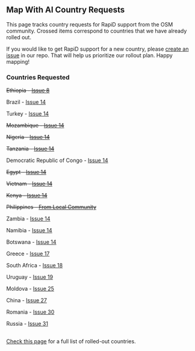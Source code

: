 ## Map With AI Country Requests

This page tracks country requests for RapiD support from the OSM community. Crossed items correspond to countries that we have already rolled out.

If you would like to get RapiD support for a new country, please [create an issue](https://github.com/facebookincubator/RapiD/issues) in our repo. That will help us prioritize our rollout plan. Happy mapping!

### Countries Requested

~~Ethiopia - [Issue 8](https://github.com/facebookincubator/RapiD/issues/8)~~

Brazil - [Issue 14](https://github.com/facebookincubator/RapiD/issues/14)

Turkey - [Issue 14](https://github.com/facebookincubator/RapiD/issues/14)

~~Mozambique - [Issue 14](https://github.com/facebookincubator/RapiD/issues/14)~~

~~Nigeria - [Issue 14](https://github.com/facebookincubator/RapiD/issues/14)~~

~~Tanzania - [Issue 14](https://github.com/facebookincubator/RapiD/issues/14)~~

Democratic Republic of Congo - [Issue 14](https://github.com/facebookincubator/RapiD/issues/14)

~~Egypt - [Issue 14](https://github.com/facebookincubator/RapiD/issues/14)~~

~~Vietnam - [Issue 14](https://github.com/facebookincubator/RapiD/issues/14)~~

~~Kenya - [Issue 14](https://github.com/facebookincubator/RapiD/issues/14)~~

~~Philippines - [From Local Community](https://lists.openstreetmap.org/pipermail/talk/2019-August/083121.html)~~

Zambia - [Issue 14](https://github.com/facebookincubator/RapiD/issues/14)

Namibia - [Issue 14](https://github.com/facebookincubator/RapiD/issues/14)

Botswana - [Issue 14](https://github.com/facebookincubator/RapiD/issues/14)

Greece - [Issue 17](https://github.com/facebookincubator/RapiD/issues/17)

South Africa - [Issue 18](https://github.com/facebookincubator/RapiD/issues/18)

Uruguay - [Issue 19](https://github.com/facebookincubator/RapiD/issues/19)

Moldova - [Issue 25](https://github.com/facebookincubator/RapiD/issues/25)

China - [Issue 27](https://github.com/facebookincubator/RapiD/issues/27)

Romania - [Issue 30](https://github.com/facebookincubator/RapiD/issues/30)

Russia - [Issue 31](https://github.com/facebookincubator/RapiD/issues/31)

##
[Check this page](https://github.com/facebookmicrosites/Open-Mapping-At-Facebook/wiki/Available-Countries) for a full list of rolled-out countries.
